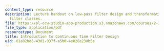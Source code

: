 ```yaml
---
content_type: resource
description: Lecture handout on low-pass filter design and transformation to other
  filter classes.
file: https://ol-ocw-studio-app-production.s3.amazonaws.com/courses/2-161-signal-processing-continuous-and-discrete-fall-2008/01a02bd64301037fa5b04e826e238b5a_lpfdesign.pdf
file_type: application/pdf
resourcetype: Document
title: Introduction to Continuous Time Filter Design
uid: 01a02bd6-4301-037f-a5b0-4e826e238b5a
---
```

